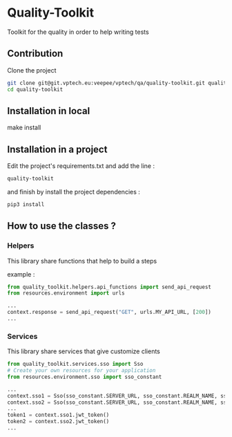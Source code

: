 # Quality-Toolkit

Toolkit for the quality in order to help writing tests

## Contribution

Clone the project

```bash
git clone git@git.vptech.eu:veepee/vptech/qa/quality-toolkit.git quality-toolkit
cd quality-toolkit
```

## Installation in local

make install

## Installation in a project

Edit the project's requirements.txt and add the line :

```txt
quality-toolkit
```

and finish by install the project dependencies :

```bash
pip3 install
```

## How to use the classes ?

### Helpers

This library share functions that help to build a steps

example :

```python
from quality_toolkit.helpers.api_functions import send_api_request
from resources.environment import urls

...
context.response = send_api_request("GET", urls.MY_API_URL, [200])
...
```

### Services

This library share services that give customize clients

```python
from quality_toolkit.services.sso import Sso
# Create your own resources for your application
from resources.environment.sso import sso_constant

...
context.sso1 = Sso(sso_constant.SERVER_URL, sso_constant.REALM_NAME, sso_constant.CLIENT_ID, sso_constant.CLIENT_SECRET, sso_constant.AUDIENCE)
context.sso2 = Sso(sso_constant.SERVER_URL, sso_constant.REALM_NAME, sso_constant.CLIENT_ID, sso_constant.CLIENT_SECRET, sso_constant.AUDIENCE)
...
token1 = context.sso1.jwt_token()
token2 = context.sso2.jwt_token()
...
```
